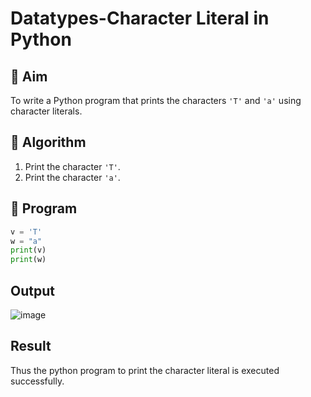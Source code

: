 # Datatypes-Character Literal in Python

## 🎯 Aim
To write a Python program that prints the characters `'T'` and `'a'` using character literals.

## 🧠 Algorithm
1. Print the character `'T'`.
2. Print the character `'a'`.

## 🧾 Program
``` python
v = 'T'
w = "a"
print(v)
print(w)

```
## Output
![image](https://github.com/user-attachments/assets/db0a8de7-5f0c-499f-95ec-59c683de7cf4)

## Result
Thus the python program to print the character literal is executed successfully.
